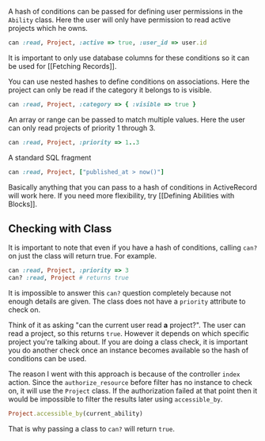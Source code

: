 A hash of conditions can be passed for defining user permissions in the `Ability` class. Here the user will only have permission to read active projects which he owns.

```ruby
can :read, Project, :active => true, :user_id => user.id
```

It is important to only use database columns for these conditions so it can be used for [[Fetching Records]].

You can use nested hashes to define conditions on associations. Here the project can only be read if the category it belongs to is visible.

```ruby
can :read, Project, :category => { :visible => true }
```

An array or range can be passed to match multiple values. Here the user can only read projects of priority 1 through 3.

```ruby
can :read, Project, :priority => 1..3
```

A standard SQL fragment

```ruby
can :read, Project, ["published_at > now()"]
```

Basically anything that you can pass to a hash of conditions in ActiveRecord will work here. If you need more flexibility, try [[Defining Abilities with Blocks]].

## Checking with Class

It is important to note that even if you have a hash of conditions, calling `can?` on just the class will return true. For example.

```ruby
can :read, Project, :priority => 3
can? :read, Project # returns true
```

It is impossible to answer this `can?` question completely because not enough details are given. The class does not have a `priority` attribute to check on.

Think of it as asking "can the current user read **a** project?". The user can read a project, so this returns `true`. However it depends on which specific project you're talking about. If you are doing a class check, it is important you do another check once an instance becomes available so the hash of conditions can be used.

The reason I went with this approach is because of the controller `index` action. Since the `authorize_resource` before filter has no instance to check on, it will use the `Project` class. If the authorization failed at that point then it would be impossible to filter the results later using `accessible_by`.

```ruby
Project.accessible_by(current_ability)
```

That is why passing a class to `can?` will return `true`.